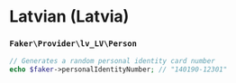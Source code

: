 # Latvian (Latvia)

### `Faker\Provider\lv_LV\Person`

```php
// Generates a random personal identity card number
echo $faker->personalIdentityNumber; // "140190-12301"
```
